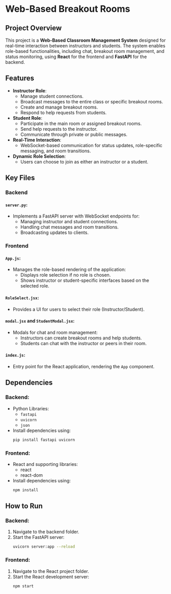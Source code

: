 # Web-Based Breakout Rooms

## Project Overview
This project is a **Web-Based Classroom Management System** designed for real-time interaction between instructors and students. The system enables role-based functionalities, including chat, breakout room management, and status monitoring, using **React** for the frontend and **FastAPI** for the backend.

## Features
- **Instructor Role**:
  - Manage student connections.
  - Broadcast messages to the entire class or specific breakout rooms.
  - Create and manage breakout rooms.
  - Respond to help requests from students.
- **Student Role**:
  - Participate in the main room or assigned breakout rooms.
  - Send help requests to the instructor.
  - Communicate through private or public messages.
- **Real-Time Interaction**:
  - WebSocket-based communication for status updates, role-specific messaging, and room transitions.
- **Dynamic Role Selection**:
  - Users can choose to join as either an instructor or a student.

## Key Files
### Backend
#### `server.py`:
- Implements a FastAPI server with WebSocket endpoints for:
  - Managing instructor and student connections.
  - Handling chat messages and room transitions.
  - Broadcasting updates to clients.

### Frontend
#### `App.js`:
- Manages the role-based rendering of the application:
  - Displays role selection if no role is chosen.
  - Shows instructor or student-specific interfaces based on the selected role.
  
#### `RoleSelect.jsx`:
- Provides a UI for users to select their role (Instructor/Student).

#### `modal.jsx` and `StudentModal.jsx`:
- Modals for chat and room management:
  - Instructors can create breakout rooms and help students.
  - Students can chat with the instructor or peers in their room.

#### `index.js`:
- Entry point for the React application, rendering the `App` component.

## Dependencies
### Backend:
- Python Libraries:
  - `fastapi`
  - `uvicorn`
  - `json`
- Install dependencies using:
  ```bash
  pip install fastapi uvicorn
### Frontend:
- React and supporting libraries:
  - react
  - react-dom
- Install dependencies using:
  ```bash
  npm install
## How to Run
### Backend:
1. Navigate to the backend folder.
2. Start the FastAPI server:
   ```bash
   uvicorn server:app --reload
### Frontend:
1. Navigate to the React project folder.
2. Start the React development server:
   ```bash
   npm start
 
  
